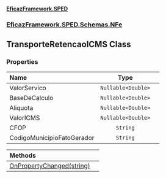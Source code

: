 #### [EficazFramework.SPED](EficazFrameworkSPED.md 'EficazFramework SPED')
### [EficazFramework.SPED.Schemas.NFe](EficazFramework.SPED.Schemas.NFe.md 'EficazFramework.SPED.Schemas.NFe')

## TransporteRetencaoICMS Class
### Properties

| Name | Type | |
| :--- | :---: | :--- |
| ValorServico | `Nullable<Double>` |  |
| BaseDeCalculo | `Nullable<Double>` |  |
| Aliquota | `Nullable<Double>` |  |
| ValorICMS | `Nullable<Double>` |  |
| CFOP | `String` |  |
| CodigoMunicipioFatoGerador | `String` |  |

| Methods | |
| :--- | :--- |
| [OnPropertyChanged(string)](EficazFramework.SPED.Schemas.NFe/TransporteRetencaoICMS/OnPropertyChanged(string).md 'EficazFramework.SPED.Schemas.NFe.TransporteRetencaoICMS.OnPropertyChanged(string)') | |
